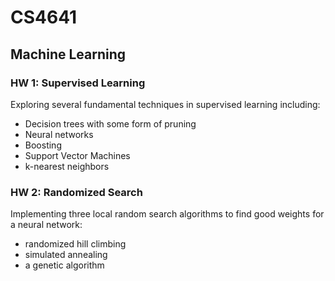 # CS4641
## Machine Learning

### HW 1: Supervised Learning
Exploring several fundamental techniques in supervised learning including: 
- Decision trees with some form of pruning
- Neural networks
- Boosting
- Support Vector Machines
- k-nearest neighbors

### HW 2: Randomized Search
Implementing three local random search algorithms to find good weights for a neural network:
- randomized hill climbing
- simulated annealing
- a genetic algorithm

